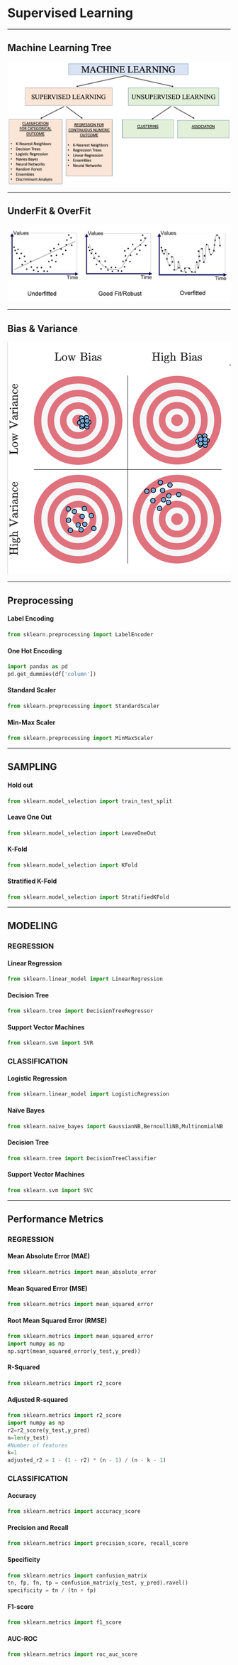 # Supervised Learning
-------------------------
## Machine Learning Tree
![](image/mltree.png)

-------------------------
## UnderFit & OverFit
![](image/uo.png)

-------------------------
## Bias & Variance
![](image/bias.png)

-------------------------
##  Preprocessing
#### Label Encoding
```python
from sklearn.preprocessing import LabelEncoder
```
#### One Hot Encoding
```python
import pandas as pd
pd.get_dummies(df['column'])
```
#### Standard Scaler
```python
from sklearn.preprocessing import StandardScaler
```
#### Min-Max Scaler
```python
from sklearn.preprocessing import MinMaxScaler
```
-------------------------
## SAMPLING

#### Hold out
```python
from sklearn.model_selection import train_test_split
```

#### Leave One Out
```python
from sklearn.model_selection import LeaveOneOut
```

#### K-Fold
```python
from sklearn.model_selection import KFold
```

#### Stratified K-Fold
```python
from sklearn.model_selection import StratifiedKFold
```
-------------------------
## MODELING
### REGRESSION

#### Linear Regression
```python
from sklearn.linear_model import LinearRegression
```
#### Decision Tree
```python
from sklearn.tree import DecisionTreeRegressor
```
#### Support Vector Machines
```python
from sklearn.svm import SVR
```

### CLASSIFICATION
#### Logistic Regression
```python
from sklearn.linear_model import LogisticRegression
```
#### Naïve Bayes
```python
from sklearn.naive_bayes import GaussianNB,BernoulliNB,MultinomialNB
```
#### Decision Tree
```python
from sklearn.tree import DecisionTreeClassifier
```
#### Support Vector Machines
```python
from sklearn.svm import SVC
```

-------------------------
## Performance Metrics
### REGRESSION
#### Mean Absolute Error (MAE)
```python
from sklearn.metrics import mean_absolute_error
```
#### Mean Squared Error (MSE)
```python
from sklearn.metrics import mean_squared_error
```
#### Root Mean Squared Error (RMSE)
```python
from sklearn.metrics import mean_squared_error
import numpy as np
np.sqrt(mean_squared_error(y_test,y_pred))
```
#### R-Squared
```python
from sklearn.metrics import r2_score
```
#### Adjusted R-squared
```python
from sklearn.metrics import r2_score
import numpy as np
r2=r2_score(y_test,y_pred)
n=len(y_test)
#Number of features
k=1
adjusted_r2 = 1 - (1 - r2) * (n - 1) / (n - k - 1)
```

### CLASSIFICATION
#### Accuracy
```python
from sklearn.metrics import accuracy_score
```
#### Precision and Recall
```python
from sklearn.metrics import precision_score, recall_score
```
#### Specificity
```python
from sklearn.metrics import confusion_matrix
tn, fp, fn, tp = confusion_matrix(y_test, y_pred).ravel()
specificity = tn / (tn + fp)
```
#### F1-score
```python
from sklearn.metrics import f1_score
```
#### AUC-ROC
```python
from sklearn.metrics import roc_auc_score
```
